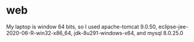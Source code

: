 # web
My laptop is window 64 bits, so I used apache-tomcat 9.0.50, eclipse-jee-2020-06-R-win32-x86_64, jdk-8u291-windows-x64, and mysql 8.0.25.0
